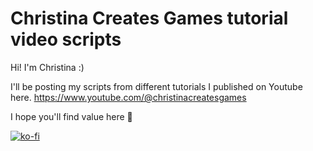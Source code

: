 # Christina Creates Games tutorial video scripts

Hi!
I'm Christina :)

I'll be posting my scripts from different tutorials I published on Youtube here. 
https://www.youtube.com/@christinacreatesgames

I hope you'll find value here 💛

[![ko-fi](https://ko-fi.com/img/githubbutton_sm.svg)](https://ko-fi.com/O5O8G1VIO)
